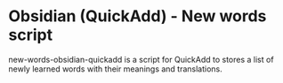 # Obsidian (QuickAdd) - New words script
new-words-obsidian-quickadd is a script for QuickAdd to stores a list of newly learned words with their meanings and translations.